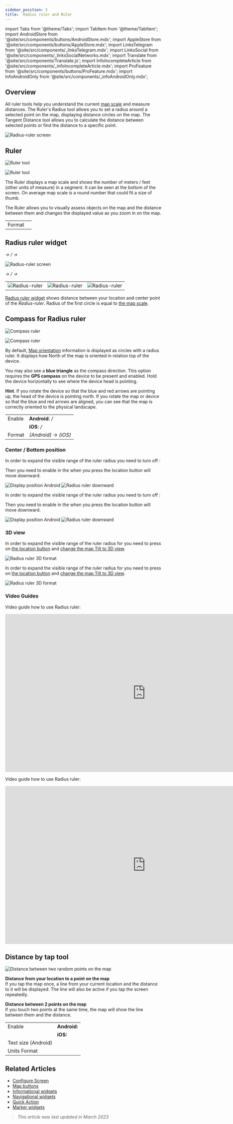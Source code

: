 ```yaml
---
sidebar_position: 5
title:  Radius ruler and Ruler
---
```


import Tabs from '@theme/Tabs';
import TabItem from '@theme/TabItem';
import AndroidStore from '@site/src/components/buttons/AndroidStore.mdx';
import AppleStore from '@site/src/components/buttons/AppleStore.mdx';
import LinksTelegram from '@site/src/components/_linksTelegram.mdx';
import LinksSocial from '@site/src/components/_linksSocialNetworks.mdx';
import Translate from '@site/src/components/Translate.js';
import InfoIncompleteArticle from '@site/src/components/_infoIncompleteArticle.mdx';
import ProFeature from '@site/src/components/buttons/ProFeature.mdx';
import InfoAndroidOnly from '@site/src/components/_infoAndroidOnly.mdx';


## Overview

All ruler tools help you understand the current [map scale](https://en.wikipedia.org/wiki/Scale_(map)) and measure distances. The Ruler's Radius tool allows you to set a radius around a selected point on the map, displaying distance circles on the map. The Tangent Distance tool allows you to calculate the distance between selected points or find the distance to a specific point.  

![Radius-ruler screen](@site/static/img/widgets/radius_ruler_screen.png)


## Ruler

<Tabs groupId="operating-systems">

<TabItem value="android" label="Android">

![Ruler tool](@site/static/img/widgets/ruler_tool_map.png)

</TabItem>

<TabItem value="ios" label="iOS">

![Ruler tool](@site/static/img/widgets/ruler_tool_map_ios.png)

</TabItem>

</Tabs>

The Ruler displays a map scale and shows the number of meters / feet (other units of measure) in a segment. It can be seen at the bottom of the screen. On average map scale is a round number that could fit a size of thumb. 

The Ruler allows you to visually assess objects on the map and the distance between them and changes the displayed value as you zoom in on the map.   

| | |
|------------|------------|
| Format | *<Translate android="true" ids="shared_string_menu,configure_profile,general_settings_2,units_and_formats,unit_of_length"/>*  |


## Radius ruler widget

<Tabs groupId="operating-systems">

<TabItem value="android" label="Android">

*<Translate android="true" ids="shared_string_menu,map_widget_config,shared_string_widgets"/> → <Translate android="true" ids="map_widget_left"/>/<Translate android="true" ids="map_widget_right"/> → <Translate android="true" ids="radius_ruler_item"/>*

![Radius-ruler screen](@site/static/img/widgets/radius_ruler_widget.png)

</TabItem>

<TabItem value="ios" label="iOS">

*<Translate android="true" ids="shared_string_menu,map_widget_config,shared_string_widgets"/> → <Translate android="true" ids="map_widget_left"/>/<Translate android="true" ids="map_widget_right"/> → <Translate android="true" ids="radius_ruler_item"/>*

<table class="blogimage">
    <tr>
        <td><img src={require('@site/static/img/widgets/radius_ruler_widget_ios.png').default} alt="Radius-ruler"/></td>
        <td><img src={require('@site/static/img/widgets/radius_ruler_widget_ios_1.png').default} alt="Radius-ruler"/></td>
        <td><img src={require('@site/static/img/widgets/radius_ruler_widget_ios_2.png').default} alt="Radius-ruler"/></td>
    </tr>
</table> 

</TabItem>

</Tabs>

[Radius ruler widget](../widgets/info-widgets.md#radius-ruler) shows distance between your location and center point of the *Radius-ruler*. Radius of the first circle is equal to [the map scale](#ruler).


## Compass for Radius ruler

<Tabs groupId="operating-systems">

<TabItem value="android" label="Android">

![Compass ruler](@site/static/img/widgets/compass_ruler.png)

</TabItem>

<TabItem value="ios" label="iOS">

![Compass ruler](@site/static/img/widgets/compass_ruler_ios.png)

</TabItem>

</Tabs>

By default, [Map orientation](../map/interact-with-map.md#map-orientation--compass) information is displayed as circles with a radius ruler. It displays how North of the map is oriented in relation top of the device.  

You may also see a **blue triangle** as the compass direction. This option requires the **GPS compass** on the device to be present and enabled. Hold the device horizontally to see where the device head is pointing.  

**Hint**. 
If you rotate the device so that the blue and red arrows are pointing up, the head of the device is pointing north. If you rotate the map or device so that the blue and red arrows are aligned, you can see that the map is correctly oriented to the physical landscape.  

| | |
|------------|------------|
| Enable | **Android**: *<Translate android="true" ids="shared_string_menu,layer_map_appearance,map_widget_right"/> / <Translate android="true" ids="map_widget_left,map_widget_ruler_control"/>* |
|   |  **iOS**: *<Translate ios="true" ids="shared_string_menu,layer_map_appearance,map_widget_right"/> / <Translate ios="true" ids="map_widget_left,map_widget_ruler_control"/>* |
| Format | *<Translate android="true" ids="shared_string_menu,configure_profile,general_settings_2,units_and_formats,angular_measeurement"/> (Android)* → *<Translate ios="true" ids="angular_units"/> (iOS)* |  


### Center / Bottom position

<Tabs groupId="operating-systems">

<TabItem value="android" label="Android">

In order to expand the visible range of the ruler radius you need to turn off _<Translate android="true" ids="always_center_position_on_map"/>_: 

_<Translate android="true" ids="shared_string_menu,configure_profile,general_settings_2,always_center_position_on_map"/>_

Then you need to enable _<Translate android="true" ids="radius_ruler_item"/>_ in the _<Translate android="true" ids="layer_map_appearance"/>_ when you press the location button _<Translate android="true" ids="radius_ruler_item"/>_ will move downward.

![Display position Android](@site/static/img/widgets/radius_ruler_display_position_android.png) ![Radius ruler downward](@site/static/img/widgets/radius_ruler_downward_android.png)

</TabItem>

<TabItem value="ios" label="iOS">

In order to expand the visible range of the ruler radius you need to turn off _<Translate ios="true" ids="always_center_position_on_map"/>_: 

_<Translate ios="true" ids="shared_string_menu,shared_string_settings,selected_profile,general_settings_2,always_center_position_on_map"/>_

Then you need to enable _<Translate ios="true" ids="map_widget_ruler_control"/>_ in the _<Translate ios="true" ids="layer_map_appearance"/>_ when you press the location button _<Translate ios="true" ids="map_widget_ruler_control"/>_ will move downward.

![Display position Android](@site/static/img/widgets/radius_ruler_display_position_ios.png) ![Radius ruler downward](@site/static/img/widgets/radius_ruler_downward_ios.png)

</TabItem>

</Tabs>


### 3D view

<Tabs groupId="operating-systems">

<TabItem value="android" label="Android">

In order to expand the visible range of the ruler radius for you need to press on [the location button](../map/interact-with-map.md#my-location--zoom) and [change the map Tilt to 3D view](../map/interact-with-map.md#gestures).

![Radius ruler 3D format](@site/static/img/widgets/radius_ruler_2_5D_android.png)

</TabItem>

<TabItem value="ios" label="iOS">

In order to expand the visible range of the ruler radius for you need to press on [the location button](../map/interact-with-map.md#my-location--zoom) and [change the map Tilt to 3D view](../map/interact-with-map.md#gestures).

![Radius ruler 3D format](@site/static/img/widgets/radius_ruler_2_5D_ios.png)

</TabItem>

</Tabs>

### Video Guides

<Tabs groupId="operating-systems">

<TabItem value="android" label="Android">

Video guide how to use Radius ruler:

<iframe  width="900" height="506" src="https://www.youtube.com/embed/MWT20dVtkDc" title="YouTube video player" frameborder="0" allow="accelerometer; autoplay; clipboard-write; encrypted-media; gyroscope; picture-in-picture" allowfullscreen></iframe>

</TabItem>

<TabItem value="ios" label="iOS">

Video guide how to use Radius ruler:

<iframe  width="900" height="506" src="https://www.youtube.com/embed/C9QLQ52ndiA" title="YouTube video player" frameborder="0" allow="accelerometer; autoplay; clipboard-write; encrypted-media; gyroscope; picture-in-picture" allowfullscreen></iframe>

</TabItem>

</Tabs>


## Distance by tap tool

![Distance between two random points on the map](@site/static/img/widgets/distance_between_two_random_points.png)  

**Distance from your location to a point on the map**  
If you tap the map once, a line from your current location and the distance to it will be displayed. The line will also be active if you tap the screen repeatedly.  

**Distance between 2 points on the map**  
If you touch two points at the same time, the map will show the line between them and the distance.  

| | |
|------------|------------|
| Enable |  **Android:** *<Translate android="true" ids="shared_string_menu,layer_map_appearance,shared_string_buttons,map_widget_distance_by_tap"/>* |
|   |  **iOS:** *<Translate ios="true" ids="shared_string_menu,layer_map_appearance,shared_string_buttons,map_widget_distance_by_tap"/>* |
| Text size (Android) | *<Translate android="true" ids="shared_string_menu,layer_map_appearance,shared_string_buttons,map_widget_distance_by_tap,text_size"/>* |
| Units Format | *<Translate android="true" ids="shared_string_menu,configure_profile,general_settings_2,units_and_formats,unit_of_length"/>* |


## Related Articles

- [Configure Screen](./configure-screen.md)
- [Map buttons](./map-buttons.md)
- [Informational widgets](./info-widgets.md)
- [Navigational widgets](./nav-widgets.md)
- [Quick Action](./quick-action.md)
- [Marker widgets](./markers.md)

> *This article was last updated in March 2023*
